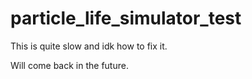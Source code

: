 # particle_life_simulator_test

This is quite slow and idk how to fix it.

Will come back in the future.
